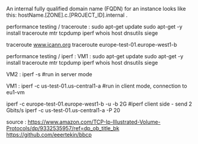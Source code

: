 An internal fully qualified domain name (FQDN) for an instance looks like this: hostName.[ZONE].c.[PROJECT_ID].internal .

performance testing / traceroute : 
sudo apt-get update
sudo apt-get -y install traceroute mtr tcpdump iperf whois host dnsutils siege

traceroute www.icann.org
traceroute europe-test-01.europe-west1-b


performance testing / iperf : 
VM1 : 
sudo apt-get update
sudo apt-get -y install traceroute mtr tcpdump iperf whois host dnsutils siege

VM2 : 
iperf -s #run in server mode

VM1 : 
iperf -c us-test-01.us-central1-a #run in client mode, connection to eu1-vm


iperf -c europe-test-01.europe-west1-b -u -b 2G #iperf client side - send 2 Gbits/s
iperf -c us-test-01.us-central1-a -P 20

source : 
https://www.amazon.com/TCP-Ip-Illustrated-Volume-Protocols/dp/9332535957/ref=dp_ob_title_bk
https://github.com/eeertekin/bbcp
